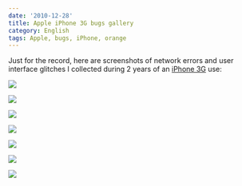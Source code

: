 ```yaml
---
date: '2010-12-28'
title: Apple iPhone 3G bugs gallery
category: English
tags: Apple, bugs, iPhone, orange
---
```


Just for the record, here are screenshots of network errors and user interface glitches I collected during 2 years of an [iPhone 3G](https://amzn.com/B001AXA056/?tag=kevideld-20) use:

![]({attach}IMG_2170.png)

![]({attach}IMG_3208.png)

![]({attach}IMG_2158.png)

![]({attach}IMG_2171.png)

![]({attach}IMG_3214.png)

![]({attach}IMG_2177.png)

![]({attach}IMG_0010.png)
